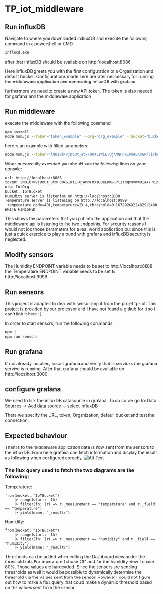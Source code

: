 # TP_iot_middleware

## Run influxDB

Navigate to where you downloaded indluxDB and execute the following command in a powershell or CMD
``` bash
influxd.exe
```
after that influxDB should be available on http://localhost:8086

Here influxDB greets you with the first configuration of a Organization and default bucket. Configurations made here are later neccessary for running the middleware application and connecting influxDB with grafana

furthermore we need to create a new API token. The token is also needed for grafana and the middleware application


## Run middleware
execute the middleware with the following command
``` bash
npm install
node mom.js --token="token_exemple" --org="org_example" --bucket="bucket_example" --url="url_example"
```
here is an example with filled parameters:
``` bash
node mom.js --token="lN010kvvjDoUt_utxF004SIWiL-UjAMNFnxIOOeLKmGRPliYbq9HvmWUiAATPx1VqQ79H1mWb28jGYYQkMloEQ==" --org="IotOrg" --bucket="IoTBucket" --url="http://localhost:8086"
```
When sucessfully executed you should see the following lines on your console:

``` bash
url: http://localhost:8086
token: lN010kvvjDoUt_utxF004SIWiL-UjAMNFnxIOOeLKmGRPliYbq9HvmWUiAATPx1VqQ79H1mWb28jGYYQkMloEQ==
org: IotOrg
bucket: IoTBucket
Humidity server is listening on http://localhost:8888
Temperature server is listening on http://localhost:9999
 temperature code=40i,temperature=23.4,threshold=0 1672926922482912400
WRITE FINISHED
```

This shows the parameters that you put into the application and that the middleware api is listening to the two endpoints. For security reasons I would not log those parameters for a real world application but since this is just a quick exercice to play around with grafana and influxDB security is neglected.

## Modify sensors

The Humidity ENDPOINT variable needs to be set to http://localhost:8888
the Temperature ENDPOINT variable needs to be set to http://localhost:9999

## Run sensors

This project is adapted to deal with sensor imput from the projet tp-iot. This project is provided by our professor and I have not found a github for it so I can't link it here :(

In order to start sensors, run the following commands :
``` bash
npm i
npm run sensors
```

## Run grafana

If not already installed, install grafana and verify that in services the grafana servive is running.
After that grafana should be available on http://localhost:3000

## configure grafana

We need to link the influxDB datasource in grafana. To do so we go to:
Data Sources -> Add data source -> select InfluxDB

There we specify the URL, token, Organization, default bucket and test the connection.


## Expected behaviour

Thanks to the middleware application data is now sent from the sensors to the influxDB. From here grafana can fetch information and display the result as following when configured corectly.
![Alt Text](https://i.ibb.co/d5kjwTt/firefox-x-F3os-Se-TYX.gif)

### The flux query used to fetch the two diagrams are the following:
Temperature:

```
from(bucket: "IoTBucket")
    |> range(start: -1h)
    |> filter(fn: (r) => r._measurement == "temperature" and r._field == "temperature")
    |> yield(name: "_results")
```
Humidity:
```
from(bucket: "IoTBucket")
    |> range(start: -1h)
    |> filter(fn: (r) => r._measurement == "humidity" and r._field == "humidity")
    |> yield(name: "_results")
```

Thresholds can be added when editing the Dashboard view under the threshold tab. For teperature I chose 25° and for the humidity view I chose 80%. Those values are hardcoded. Since the sensors are sending thresholds as well it would be possible to dynamically determine the threshold via the values sent from the sensor. However I could not figure out how to make a flux query that could make a dynamic threshold based on the values sent from the sensor.

